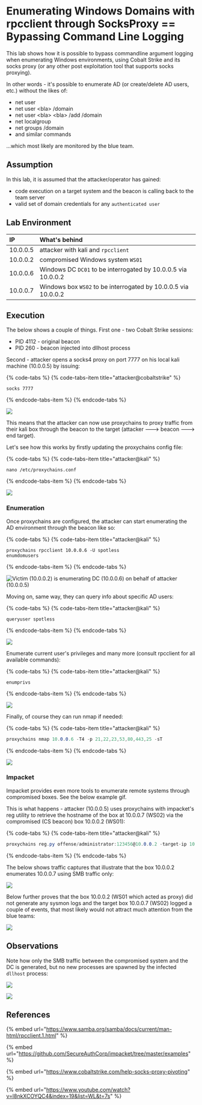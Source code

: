 # Enumerating Windows Domains with rpcclient through SocksProxy == Bypassing Command Line Logging

This lab shows how it is possible to bypass commandline argument logging when enumerating Windows environments, using Cobalt Strike and its socks proxy \(or any other post exploitation tool that supports socks proxying\). 

In other words - it's possible to enumerate AD \(or create/delete AD users, etc.\) without the likes of:

* net user
* net user &lt;bla&gt; /domain
* net user &lt;bla&gt; &lt;bla&gt; /add /domain
* net localgroup
* net groups /domain
* and similar commands

...which most likely are monitored by the blue team.

## Assumption

In this lab, it is assumed that the attacker/operator has gained:

* code execution on a target system and the beacon is calling back to the team server
* valid set of domain credentials for any `authenticated user`

## Lab Environment

| IP | What's behind |
| :--- | :--- |
| 10.0.0.5 | attacker with kali and `rpcclient` |
| 10.0.0.2 | compromised Windows system `WS01` |
| 10.0.0.6 | Windows DC `DC01` to be interrogated by 10.0.0.5 via 10.0.0.2 |
| 10.0.0.7 | Windows box `WS02` to be interrogated by 10.0.0.5 via 10.0.0.2 |

## Execution

The below shows a couple of things. First one - two Cobalt Strike sessions:

* PID 4112 - original beacon
* PID 260 - beacon injected into dllhost process

Second - attacker opens a socks4 proxy on port 7777 on his local kali machine \(10.0.0.5\) by issuing:

{% code-tabs %}
{% code-tabs-item title="attacker@cobaltstrike" %}
```text
socks 7777
```
{% endcode-tabs-item %}
{% endcode-tabs %}

![](../../.gitbook/assets/screenshot-from-2019-02-05-00-08-58.png)

This means that the attacker can now use proxychains to proxy traffic from their kali box through the beacon to the target \(attacker ---&gt; beacon ---&gt; end target\).

Let's see how this works by firstly updating the proxychains config file:

{% code-tabs %}
{% code-tabs-item title="attacker@kali" %}
```text
nano /etc/proxychains.conf
```
{% endcode-tabs-item %}
{% endcode-tabs %}

![](../../.gitbook/assets/screenshot-from-2019-02-04-23-20-21.png)

### Enumeration

Once proxychains are configured, the attacker can start enumerating the AD environment through the beacon like so:

{% code-tabs %}
{% code-tabs-item title="attacker@kali" %}
```text
proxychains rpcclient 10.0.0.6 -U spotless
enumdomusers
```
{% endcode-tabs-item %}
{% endcode-tabs %}

![Victim \(10.0.0.2\) is enumerating DC \(10.0.0.6\) on behalf of attacker \(10.0.0.5\)](../../.gitbook/assets/screenshot-from-2019-02-05-20-22-43.png)

Moving on, same way, they can query info about specific AD users:

{% code-tabs %}
{% code-tabs-item title="attacker@kali" %}
```text
queryuser spotless
```
{% endcode-tabs-item %}
{% endcode-tabs %}

![](../../.gitbook/assets/screenshot-from-2019-02-04-23-34-33.png)

Enumerate current user's privileges and many more \(consult rpcclient for all available commands\):

{% code-tabs %}
{% code-tabs-item title="attacker@kali" %}
```text
enumprivs
```
{% endcode-tabs-item %}
{% endcode-tabs %}

![](../../.gitbook/assets/screenshot-from-2019-02-04-23-34-42.png)

Finally, of course they can run nmap if needed:

{% code-tabs %}
{% code-tabs-item title="attacker@kali" %}
```csharp
proxychains nmap 10.0.0.6 -T4 -p 21,22,23,53,80,443,25 -sT
```
{% endcode-tabs-item %}
{% endcode-tabs %}

![](../../.gitbook/assets/screenshot-from-2019-02-04-23-36-48.png)

### Impacket

Impacket provides even more tools to enumerate remote systems through compromised boxes. See the below example gif. 

This is what happens - attacker \(10.0.0.5\) uses proxychains with impacket's reg utility to retrieve the hostname of the box at 10.0.0.7 \(WS02\) via the compromised \(CS beacon\) box 10.0.0.2 \(WS01\):

{% code-tabs %}
{% code-tabs-item title="attacker@kali" %}
```csharp
proxychains reg.py offense/administrator:123456@10.0.0.2 -target-ip 10.0.0.7 query -keyName hklm\system\currentcontrolset\control\computername\computername
```
{% endcode-tabs-item %}
{% endcode-tabs %}

The below shows traffic captures that illustrate that the box 10.0.0.2 enumerates 10.0.0.7 using SMB traffic only:

![](../../.gitbook/assets/peek-2019-02-09-19-50.gif)

Below further proves that the box 10.0.0.2 \(WS01 which acted as proxy\) did not generate any sysmon logs and the target box 10.0.0.7 \(WS02\) logged a couple of events, that most likely would not attract much attention from the blue teams:

![](../../.gitbook/assets/screenshot-from-2019-02-09-19-59-58.png)

## Observations

Note how only the SMB traffic between the compromised system and the DC is generated, but no new processes are spawned by the infected `dllhost` process:

![](../../.gitbook/assets/peek-2019-02-05-20-24.gif)

![](../../.gitbook/assets/screenshot-from-2019-02-04-23-18-20.png)

## References

{% embed url="https://www.samba.org/samba/docs/current/man-html/rpcclient.1.html" %}

{% embed url="https://github.com/SecureAuthCorp/impacket/tree/master/examples" %}

{% embed url="https://www.cobaltstrike.com/help-socks-proxy-pivoting" %}

{% embed url="https://www.youtube.com/watch?v=l8nkXCOYQC4&index=19&list=WL&t=7s" %}



